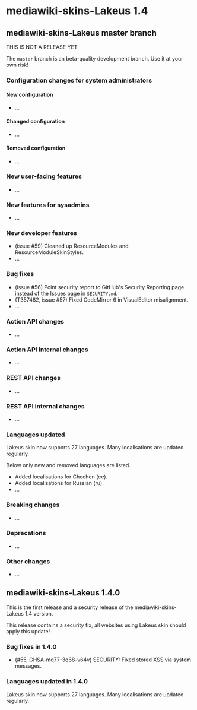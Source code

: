 # mediawiki-skins-Lakeus 1.4

## mediawiki-skins-Lakeus master branch

THIS IS NOT A RELEASE YET

The `master` branch is an beta-quality development branch. Use it at your own
risk!

### Configuration changes for system administrators

#### New configuration

* …

#### Changed configuration

* …

#### Removed configuration

* …

### New user-facing features

* …

### New features for sysadmins

* …

### New developer features

* (issue #59) Cleaned up ResourceModules and ResourceModuleSkinStyles.
* …

### Bug fixes

* (issue #56) Point security report to GitHub's Security Reporting page instead
  of the Issues page in `SECURITY.md`.
* (T357482, issue #57) Fixed CodeMirror 6 in VisualEditor misalignment.
* …

### Action API changes

* …

### Action API internal changes

* …

### REST API changes

* …

### REST API internal changes

* …

### Languages updated

Lakeus skin now supports 27 languages. Many localisations are updated regularly.

Below only new and removed languages are listed.

* Added localisations for Chechen (ce).
* Added localisations for Russian (ru).
* …

### Breaking changes

* …

### Deprecations

* …

### Other changes

* …

## mediawiki-skins-Lakeus 1.4.0

This is the first release and a security release of the mediawiki-skins-Lakeus 1.4 version.

This release contains a security fix, all websites using Lakeus skin should apply this update!

### Bug fixes in 1.4.0

* (#55, GHSA-mq77-3q68-v64v) SECURITY: Fixed stored XSS via system messages.

### Languages updated in 1.4.0

Lakeus skin now supports 27 languages. Many localisations are updated regularly.

